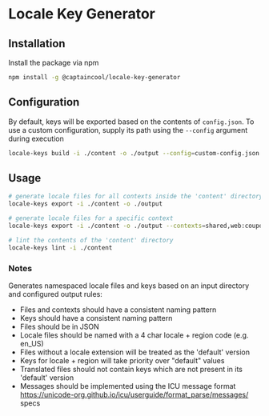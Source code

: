 # Locale Key Generator

## Installation

Install the package via npm

```bash
npm install -g @captaincool/locale-key-generator
```

## Configuration

By default, keys will be exported based on the contents of `config.json`. To use a custom configuration, supply its path using the `--config` argument during execution

```bash
locale-keys build -i ./content -o ./output --config=custom-config.json
```

## Usage

```bash
# generate locale files for all contexts inside the 'content' directory and output them to 'output'
locale-keys export -i ./content -o ./output

# generate locale files for a specific context
locale-keys export -i ./content -o ./output --contexts=shared,web:coupon_banner

# lint the contents of the 'content' directory
locale-keys lint -i ./content
```

### Notes

Generates namespaced locale files and keys based on an input directory and configured output rules:

- Files and contexts should have a consistent naming pattern
- Keys should have a consistent naming pattern
- Files should be in JSON
- Locale files should be named with a 4 char locale + region code (e.g. en_US)
- Files without a locale extension will be treated as the 'default' version
- Keys for locale + region will take priority over "default" values
- Translated files should not contain keys which are not present in its 'default' version
- Messages should be implemented using the ICU message format https://unicode-org.github.io/icu/userguide/format_parse/messages/ specs
